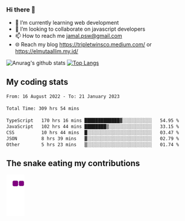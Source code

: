 ### Hi there 👋

<!--
**padepokanpenguin/padepokanpenguin** is a ✨ _special_ ✨ repository because its `README.md` (this file) appears on your GitHub profile.
-->

- 🌱 I’m currently learning  web development
- 👯 I’m looking to collaborate on javascript developers
- 📫 How to reach me jamal.psw@gmail.com
- 🌐 Reach my blog https://tripletwinsco.medium.com/ or https://elmutaallim.my.id/

![Anurag's github stats](https://github-readme-stats.vercel.app/api?username=padepokanpenguin&count_private=true&disable_animations=false&show_icons=true&theme=default)
[![Top Langs](https://github-readme-stats.vercel.app/api/top-langs/?username=padepokanpenguin&theme=default&layout=compact)](https://github.com/padepokanpenguin)

## My coding stats

<!--START_SECTION:waka-->

```text
From: 16 August 2022 - To: 21 January 2023

Total Time: 309 hrs 54 mins

TypeScript   170 hrs 16 mins █████████████▓░░░░░░░░░░░   54.95 %
JavaScript   102 hrs 44 mins ████████▒░░░░░░░░░░░░░░░░   33.15 %
CSS          10 hrs 44 mins  █░░░░░░░░░░░░░░░░░░░░░░░░   03.47 %
JSON         8 hrs 39 mins   ▓░░░░░░░░░░░░░░░░░░░░░░░░   02.79 %
Other        5 hrs 23 mins   ▒░░░░░░░░░░░░░░░░░░░░░░░░   01.74 %
```

<!--END_SECTION:waka-->


## The snake eating my contributions
![snake gif](https://github.com/padepokanpenguin/padepokanpenguin/blob/output/github-contribution-grid-snake.gif)
